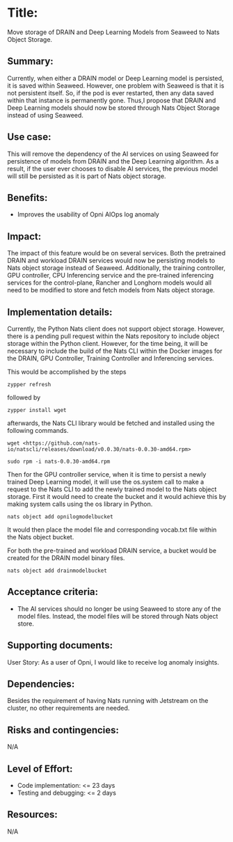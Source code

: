 # Title: 
Move storage of DRAIN and Deep Learning Models from Seaweed to Nats Object Storage.

## Summary: 
Currently, when either a DRAIN model or Deep Learning model is persisted, it is saved within Seaweed. However, one problem with Seaweed is that it is not persistent itself. So, if the pod is ever restarted, then any data saved within that instance is permanently gone. Thus,I propose that DRAIN and Deep Learning models should now be stored through Nats Object Storage instead of using Seaweed. 

## Use case: 
This will remove the dependency of the AI services on using Seaweed for persistence of models from DRAIN and the Deep Learning algorithm. As a result, if the user ever chooses to disable AI services, the previous model will still be persisted as it is part of Nats object storage.

## Benefits: 
* Improves the usability of Opni AIOps log anomaly

## Impact: 
The impact of this feature would be on several services. Both the pretrained DRAIN and workload DRAIN services would now be persisting models to Nats object storage instead of Seaweed. Additionally, the training controller, GPU controller, CPU Inferencing service and the pre-trained inferencing services for the control-plane, Rancher and Longhorn models would all need to be modified to store and fetch models from Nats object storage.

## Implementation details:

Currently, the Python Nats client does not support object storage. However, there is a pending pull request within the Nats repository to include object storage within the Python client. However, for the time being, it will be necessary to include the build of the Nats CLI within the Docker images for the DRAIN, GPU Controller, Training Controller and Inferencing services.

This would be accomplished by the steps 
```
zypper refresh
```
followed by 
```
zypper install wget
```
afterwards, the Nats CLI library would be fetched and installed using the following commands.

```
wget <https://github.com/nats-io/natscli/releases/download/v0.0.30/nats-0.0.30-amd64.rpm>

sudo rpm -i nats-0.0.30-amd64.rpm
```


Then for the GPU controller service, when it is time to persist a newly trained Deep Learning model, it will use the os.system call to make a request to the Nats CLI to add the newly trained model to the Nats object storage. First it would need to create the bucket and it would achieve this by making system calls using the os library in Python.
```
nats object add opnilogmodelbucket
```

It would then place the model file and corresponding vocab.txt file within the Nats object bucket. 

For both the pre-trained and workload DRAIN service, a bucket would be created for the DRAIN model binary files.
```
nats object add drainmodelbucket
```




## Acceptance criteria: 
* The AI services should no longer be using Seaweed to store any of the model files. Instead, the model files will be stored through Nats object store.

## Supporting documents: 
User Story:
As a user of Opni, I would like to receive log anomaly insights.


## Dependencies: 
Besides the requirement of having Nats running with Jetstream on the cluster, no other requirements are needed.

## Risks and contingencies: 
N/A

## Level of Effort: 
* Code implementation: <= 23 days
* Testing and debugging: <= 2 days

## Resources: 
N/A